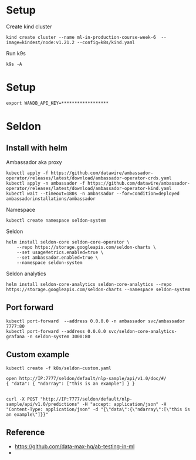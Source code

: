 
# Setup 

Create kind cluster 

```
kind create cluster --name ml-in-production-course-week-6  --image=kindest/node:v1.21.2 --config=k8s/kind.yaml
```

Run k9s 

```
k9s -A
```


# Setup 


```
export WANDB_API_KEY=******************
```

# Seldon 


## Install with helm


Ambassador aka proxy

```
kubectl apply -f https://github.com/datawire/ambassador-operator/releases/latest/download/ambassador-operator-crds.yaml
kubectl apply -n ambassador -f https://github.com/datawire/ambassador-operator/releases/latest/download/ambassador-operator-kind.yaml
kubectl wait --timeout=180s -n ambassador --for=condition=deployed ambassadorinstallations/ambassador
```

Namespace 

```
kubectl create namespace seldon-system
```

Seldon


```
helm install seldon-core seldon-core-operator \
    --repo https://storage.googleapis.com/seldon-charts \
    --set usageMetrics.enabled=true \
    --set ambassador.enabled=true \
    --namespace seldon-system
```

Seldon analytics

```
helm install seldon-core-analytics seldon-core-analytics --repo https://storage.googleapis.com/seldon-charts --namespace seldon-system
```

## Port forward 

```
kubectl port-forward  --address 0.0.0.0 -n ambassador svc/ambassador 7777:80
kubectl port-forward --address 0.0.0.0 svc/seldon-core-analytics-grafana -n seldon-system 3000:80    
```

## Custom example
```
kubectl create -f k8s/seldon-custom.yaml

open http://IP:7777/seldon/default/nlp-sample/api/v1.0/doc/#/
{ "data": { "ndarray": ["this is an example"] } }


curl -X POST "http://IP:7777/seldon/default/nlp-sample/api/v1.0/predictions" -H "accept: application/json" -H "Content-Type: application/json" -d "{\"data\":{\"ndarray\":[\"this is an example\"]}}"

```

## Reference 

- https://github.com/data-max-hq/ab-testing-in-ml
- 

